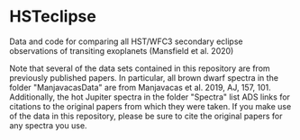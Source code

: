 # HSTeclipse
Data and code for comparing all HST/WFC3 secondary eclipse observations of transiting exoplanets (Mansfield et al. 2020)

Note that several of the data sets contained in this repository are from previously published papers. In particular, all brown dwarf spectra in the folder "ManjavacasData" are from Manjavacas et al. 2019, AJ, 157, 101. Additionally, the hot Jupiter spectra in the folder "Spectra" list ADS links for citations to the original papers from which they were taken. If you make use of the data in this repository, please be sure to cite the original papers for any spectra you use.

